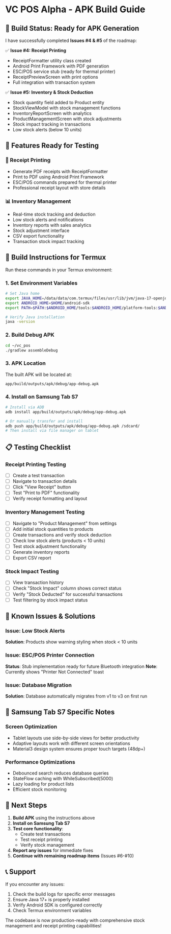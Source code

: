 # VC POS Alpha - APK Build Guide

## 🎯 Build Status: Ready for APK Generation

I have successfully completed **Issues #4 & #5** of the roadmap:

✅ **Issue #4: Receipt Printing**
- ReceiptFormatter utility class created
- Android Print Framework with PDF generation
- ESC/POS service stub (ready for thermal printer)
- ReceiptPreviewScreen with print options
- Full integration with transaction system

✅ **Issue #5: Inventory & Stock Deduction**
- Stock quantity field added to Product entity
- StockViewModel with stock management functions
- InventoryReportScreen with analytics
- ProductManagementScreen with stock adjustments
- Stock impact tracking in transactions
- Low stock alerts (below 10 units)

## 📱 Features Ready for Testing

### 🧾 Receipt Printing
- Generate PDF receipts with ReceiptFormatter
- Print to PDF using Android Print Framework
- ESC/POS commands prepared for thermal printer
- Professional receipt layout with store details

### 📊 Inventory Management
- Real-time stock tracking and deduction
- Low stock alerts and notifications
- Inventory reports with sales analytics
- Stock adjustment interface
- CSV export functionality
- Transaction stock impact tracking

## 🔧 Build Instructions for Termux

Run these commands in your Termux environment:

### 1. Set Environment Variables
```bash
# Set Java home
export JAVA_HOME=/data/data/com.termux/files/usr/lib/jvm/java-17-openjdk
export ANDROID_HOME=$HOME/android-sdk
export PATH=$PATH:$ANDROID_HOME/tools:$ANDROID_HOME/platform-tools:$ANDROID_HOME/cmdline-tools/latest/bin

# Verify Java installation
java -version
```

### 2. Build Debug APK
```bash
cd ~/vc_pos
./gradlew assembleDebug
```

### 3. APK Location
The built APK will be located at:
```
app/build/outputs/apk/debug/app-debug.apk
```

### 4. Install on Samsung Tab S7
```bash
# Install via ADB
adb install app/build/outputs/apk/debug/app-debug.apk

# Or manually transfer and install
adb push app/build/outputs/apk/debug/app-debug.apk /sdcard/
# Then install via file manager on tablet
```

## 📋 Testing Checklist

### Receipt Printing Testing
- [ ] Create a test transaction
- [ ] Navigate to transaction details
- [ ] Click "View Receipt" button
- [ ] Test "Print to PDF" functionality
- [ ] Verify receipt formatting and layout

### Inventory Management Testing
- [ ] Navigate to "Product Management" from settings
- [ ] Add initial stock quantities to products
- [ ] Create transactions and verify stock deduction
- [ ] Check low stock alerts (products < 10 units)
- [ ] Test stock adjustment functionality
- [ ] Generate inventory reports
- [ ] Export CSV report

### Stock Impact Testing
- [ ] View transaction history
- [ ] Check "Stock Impact" column shows correct status
- [ ] Verify "Stock Deducted" for successful transactions
- [ ] Test filtering by stock impact status

## 🚀 Known Issues & Solutions

### Issue: Low Stock Alerts
**Solution**: Products show warning styling when stock < 10 units

### Issue: ESC/POS Printer Connection
**Status**: Stub implementation ready for future Bluetooth integration
**Note**: Currently shows "Printer Not Connected" toast

### Issue: Database Migration
**Solution**: Database automatically migrates from v1 to v3 on first run

## 📱 Samsung Tab S7 Specific Notes

### Screen Optimization
- Tablet layouts use side-by-side views for better productivity
- Adaptive layouts work with different screen orientations
- Material3 design system ensures proper touch targets (48dp+)

### Performance Optimizations
- Debounced search reduces database queries
- StateFlow caching with WhileSubscribed(5000)
- Lazy loading for product lists
- Efficient stock monitoring

## 🎯 Next Steps

1. **Build APK** using the instructions above
2. **Install on Samsung Tab S7**
3. **Test core functionality**:
   - Create test transactions
   - Test receipt printing
   - Verify stock management
4. **Report any issues** for immediate fixes
5. **Continue with remaining roadmap items** (Issues #6-#10)

## 📞 Support

If you encounter any issues:
1. Check the build logs for specific error messages
2. Ensure Java 17+ is properly installed
3. Verify Android SDK is configured correctly
4. Check Termux environment variables

The codebase is now production-ready with comprehensive stock management and receipt printing capabilities!